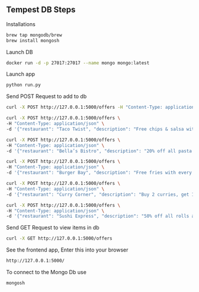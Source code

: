 ## Tempest DB Steps

Installations
```bash
brew tap mongodb/brew
brew install mongosh
```

Launch DB
```bash
docker run -d -p 27017:27017 --name mongo mongo:latest
```

Launch app
```bash
python run.py
```

Send POST Request to add to db
```bash
curl -X POST http://127.0.0.1:5000/offers -H "Content-Type: application/json" -d '{"restaurant": "Nav’s Noodles","description": "Buy 1 Get 1 Free on all noodles", "active": true, "expiration_date": "2026-01-01"}'

curl -X POST http://127.0.0.1:5000/offers \
-H "Content-Type: application/json" \
-d '{"restaurant": "Taco Twist", "description": "Free chips & salsa with any burrito", "active": true, "expiration_date": "2025-12-15"}'

curl -X POST http://127.0.0.1:5000/offers \
-H "Content-Type: application/json" \
-d '{"restaurant": "Bella’s Bistro", "description": "20% off all pasta dishes", "active": true, "expiration_date": "2025-11-30"}'

curl -X POST http://127.0.0.1:5000/offers \
-H "Content-Type: application/json" \
-d '{"restaurant": "Burger Bay", "description": "Free fries with every double cheeseburger", "active": true, "expiration_date": "2026-02-10"}'

curl -X POST http://127.0.0.1:5000/offers \
-H "Content-Type: application/json" \
-d '{"restaurant": "Curry Corner", "description": "Buy 2 curries, get 1 naan free", "active": true, "expiration_date": "2025-12-25"}'

curl -X POST http://127.0.0.1:5000/offers \
-H "Content-Type: application/json" \
-d '{"restaurant": "Sushi Express", "description": "50% off all rolls after 8 PM", "active": true, "expiration_date": "2026-03-01"}'

```

Send GET Request to view items in db
```bash
curl -X GET http://127.0.0.1:5000/offers
```

See the frontend app, Enter this into your browser
```bash
http://127.0.0.1:5000/
```

To connect to the Mongo Db use
```bash
mongosh
```

